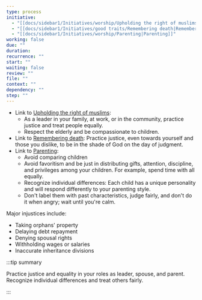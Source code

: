 ```yaml
---
type: process
initiative:
  - "[[docs/sidebar1/Initiatives/worship/Upholding the right of muslims|Upholding the right of muslims]]"
  - "[[docs/sidebar1/Initiatives/good traits/Remembering death|Remembering death]]"
  - "[[docs/sidebar1/Initiatives/worship/Parenting|Parenting]]"
working: false
due: ""
duration: 
recurrence: ""
start: ""
waiting: false
review: ""
file: ""
context: ""
dependency: ""
step: ""
---
```


* Link to [Upholding the right of muslims](docs/sidebar1/Initiatives/worship/Upholding%20the%20right%20of%20muslims.md):
	* As a leader in your family, at work, or in the community, practice justice and treat people equally.
	* Respect the elderly and be compassionate to children.
* Link to [Remembering death](docs/sidebar1/Initiatives/good%20traits/Remembering%20death.md): Practice justice, even towards yourself and those you dislike, to be in the shade of God on the day of judgment.
* Link to [Parenting](docs/sidebar1/Initiatives/worship/Parenting.md):
	* Avoid comparing children
	* Avoid favoritism and be just in distributing gifts, attention, discipline, and privileges among your children. For example, spend time with all equally.
	* Recognize individual differences: Each child has a unique personality and will respond differently to your parenting style.
	* Don't label them with past characteristics, judge fairly, and don't do it when angry; wait until you're calm.

Major injustices include:

* Taking orphans' property
* Delaying debt repayment
* Denying spousal rights
* Withholding wages or salaries
* Inaccurate inheritance divisions

:::tip summary

Practice justice and equality in your roles as leader, spouse, and parent. Recognize individual differences and treat others fairly.

:::  
